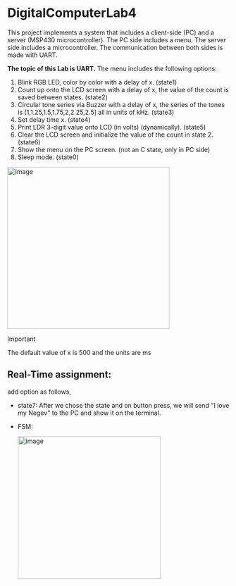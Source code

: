 # DigitalComputerLab4
This project implements a system that includes a client-side (PC) and a server (MSP430 microcontroller). The PC side includes a menu. 
The server side includes a microcontroller.
The communication between both sides is made with UART. 

**The topic of this Lab is UART.**
The menu includes the following options:
  1. Blink RGB LED, color by color with a delay of x. (state1)
  2. Count up onto the LCD screen with a delay of x, the value of the count is saved between states.  (state2)
  3. Circular tone series via Buzzer with a delay of x, the series of the tones is [1,1.25,1.5,1.75,2,2.25,2.5] all in units of kHz. (state3)
  4. Set delay time x. (state4)
  5. Print LDR 3-digit value onto LCD (in volts) (dynamically). (state5)
  6. Clear the LCD screen and initialize the value of the count in state 2. (state6)
  7. Show the menu on the PC screen. (not an C state, only in PC side)
  8. Sleep mode. (state0)

<img width="368" alt="image" src="https://github.com/Orisadek/DigitalComputerLab4/assets/43981934/4f8c9165-c49a-4825-8e20-3fd04f512730">

> [!IMPORTANT]
> The default value of x is 500 and the units are ms

## Real-Time assignment: 
add option as follows,

- state7:
  After we chose the state and on button press, we will send "I love my Negev" to the PC and show it on the terminal.

- FSM:

  <img width="324" alt="image" src="https://github.com/Orisadek/DigitalComputerLab4/assets/43981934/6d2c7cf8-1195-4927-b702-1cf8fa5129ad">

  


